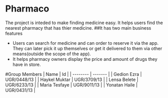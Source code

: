 # Pharmaco
The project is inteded to make finding medicine easy. It helps users find the nearest pharmacy that has thier medicine.
##It has two main business features

* Users can search for medicine and can order to reserve it via the app. They can later pick it up themselves or get it delivered to them via other means(outside the scope of the app).
* It helps pharmacy owners display the price and amount of drugs they have in store.


#Group Members
| Name | Id |
| -------- | ------- |
| Gedion Ezra  | UGR/0448/13 |
| Haykel Muktar | UGR/3709/13 |
| Lensa Belete    | UGR/6233/13 |
| Maria Tesfaye  | UGR/9011/13 |
| Yonatan Haile | UGR/0431/13 |
